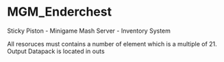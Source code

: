 # MGM_Enderchest
 Sticky Piston - Minigame Mash Server - Inventory System
 
 All resoruces must contains a number of element which is a multiple of 21.
 Output Datapack is located in outs
